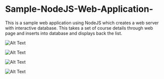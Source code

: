 # Sample-NodeJS-Web-Application-

This is a sample web application using NodeJS which creates a web server with interactive database. This takes a set of course details through web page and inserts into database and displays back the list.

![Alt Text](https://github.com/bhamakpillutla/Sample-NodeJS-Web-Application-/blob/master/input-output-Images/welcomeHBS.JPG)

![Alt Text](https://github.com/bhamakpillutla/Sample-NodeJS-Web-Application-/blob/master/input-output-Images/EnterData.JPG)

![Alt Text](https://github.com/bhamakpillutla/Sample-NodeJS-Web-Application-/blob/master/input-output-Images/DataEntered.JPG)

![Alt Text](https://github.com/bhamakpillutla/Sample-NodeJS-Web-Application-/blob/master/input-output-Images/dataDisplay.JPG)

